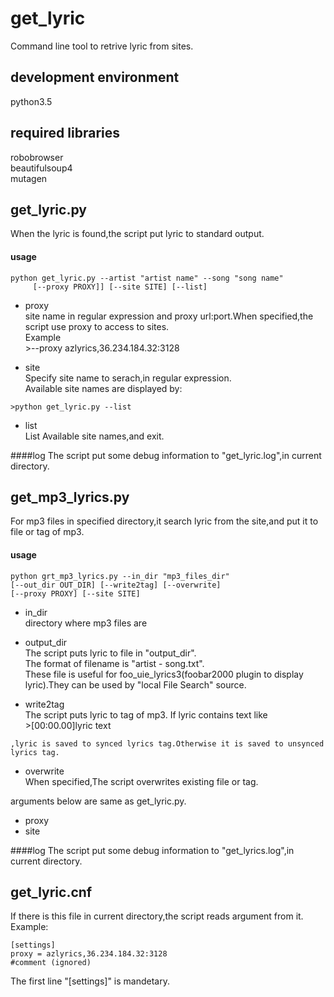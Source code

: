 get_lyric
=====
Command line tool to retrive lyric from sites.  

development environment
-----
python3.5  

required libraries
-----
robobrowser  
beautifulsoup4  
mutagen

get_lyric.py
-----
When the lyric is found,the script put lyric to standard output.  
#### usage
    python get_lyric.py --artist "artist name" --song "song name"  
         [--proxy PROXY]] [--site SITE] [--list]

+    proxy  
    site name in regular expression and proxy url:port.When specified,the script use proxy to access to sites.   
    Example  
    >--proxy azlyrics,36.234.184.32:3128
    
+    site  
    Specify site name to serach,in regular expression.  
    Available site names are displayed by:  

    >python get_lyric.py --list

+    list  
    List Available site names,and exit.  

####log
The script put some debug information to "get_lyric.log",in current directory.

get_mp3_lyrics.py
-----
For mp3 files in specified directory,it search lyric from the site,and put it to file or tag of mp3.  
#### usage
    python grt_mp3_lyrics.py --in_dir "mp3_files_dir" 
    [--out_dir OUT_DIR] [--write2tag] [--overwrite]  
    [--proxy PROXY] [--site SITE]

+    in_dir  
    directory where mp3 files are

+    output_dir  
    The script puts lyric to file in "output_dir".  
    The format of filename is "artist - song.txt".  
    These file is useful for foo_uie_lyrics3(foobar2000 plugin to display lyric).They can be used by "local File Search" source.  

+    write2tag  
    The script puts lyric to tag of mp3.
    If lyric contains text like  
    >[00:00.00]lyric text  

    ,lyric is saved to synced lyrics tag.Otherwise it is saved to unsynced lyrics tag.  
+    overwrite  
    When specified,The script overwrites existing file or tag.  

arguments below are same as get_lyric.py.  
+    proxy  
+    site  
    
####log
The script put some debug information to "get_lyrics.log",in current directory.  

get_lyric.cnf
-----
If there is this file in current directory,the script reads argument from it.  
Example:  

    [settings]
    proxy = azlyrics,36.234.184.32:3128
    #comment (ignored)
 
 The first line "[settings]" is mandetary.
